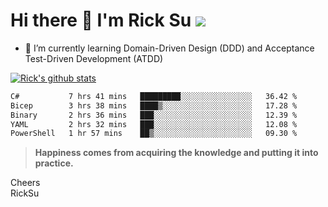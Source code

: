 # Hi there 👋 I'm Rick Su ![](https://komarev.com/ghpvc/?username=ricksu978)
<!--
**ricksu978/ricksu978** is a ✨ _special_ ✨ repository because its `README.md` (this file) appears on your GitHub profile.

Here are some ideas to get you started:

- 🔭 I’m currently working on ...
-->
- 🌱 I’m currently learning Domain-Driven Design (DDD) and Acceptance Test-Driven Development (ATDD)
<!--
- 👯 I’m looking to collaborate on ...
- 🤔 I’m looking for help with ...
- 💬 Ask me about ...
- 📫 How to reach me: ...
- 😄 Pronouns: ...
- ⚡ Fun fact: ...
-->
[![Rick's github stats](https://github-readme-stats.vercel.app/api?username=ricksu978&theme=dark)](https://github.com/ricksu978/ricksu978)

<!--START_SECTION:waka-->

```txt
C#           7 hrs 41 mins   █████████░░░░░░░░░░░░░░░░   36.42 %
Bicep        3 hrs 38 mins   ████▒░░░░░░░░░░░░░░░░░░░░   17.28 %
Binary       2 hrs 36 mins   ███░░░░░░░░░░░░░░░░░░░░░░   12.39 %
YAML         2 hrs 32 mins   ███░░░░░░░░░░░░░░░░░░░░░░   12.08 %
PowerShell   1 hr 57 mins    ██▒░░░░░░░░░░░░░░░░░░░░░░   09.30 %
```

<!--END_SECTION:waka-->

> **Happiness comes from acquiring the knowledge and putting it into practice.**

Cheers  
RickSu 
